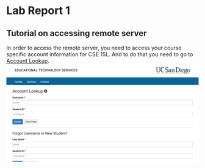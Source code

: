 # Lab Report 1

## Tutorial on accessing remote server  
In order to access the remote server, you need to access your course specific account information for CSE 15L. And to do that you need to go to [Account Lookup](https://sdacs.ucsd.edu/~icc/index.php).
![Image](Screenshot1.png)

